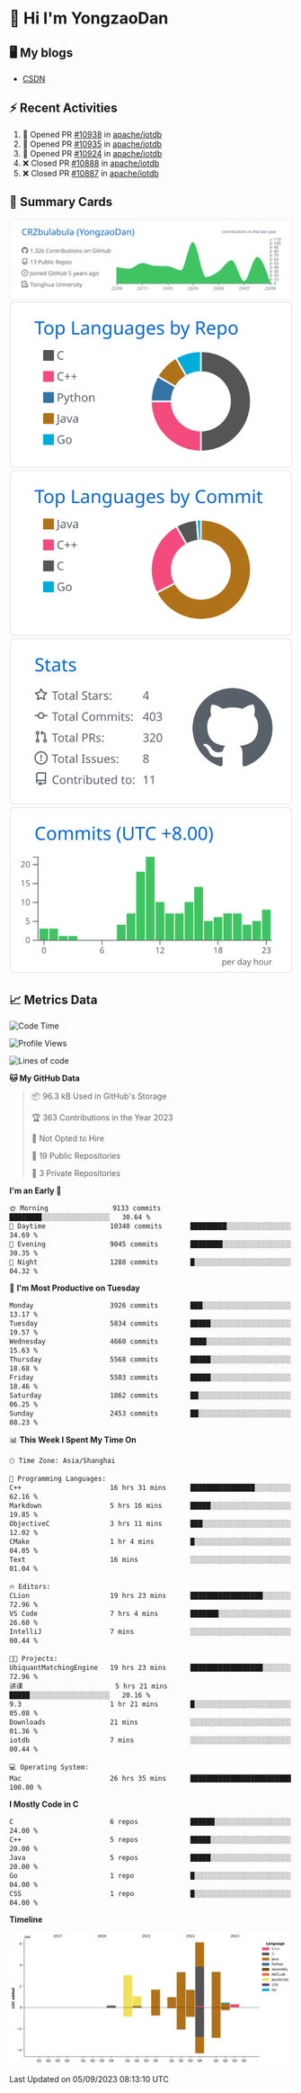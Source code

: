 # 👋 Hi I'm YongzaoDan

## 🖥 My blogs
  + [CSDN](https://blog.csdn.net/CRZbulabula?type=blog)

## ⚡ Recent Activities
<!--START_SECTION:activity-->
1. 💪 Opened PR [#10938](https://github.com/apache/iotdb/pull/10938) in [apache/iotdb](https://github.com/apache/iotdb)
2. 💪 Opened PR [#10935](https://github.com/apache/iotdb/pull/10935) in [apache/iotdb](https://github.com/apache/iotdb)
3. 💪 Opened PR [#10924](https://github.com/apache/iotdb/pull/10924) in [apache/iotdb](https://github.com/apache/iotdb)
4. ❌ Closed PR [#10888](https://github.com/apache/iotdb/pull/10888) in [apache/iotdb](https://github.com/apache/iotdb)
5. ❌ Closed PR [#10887](https://github.com/apache/iotdb/pull/10887) in [apache/iotdb](https://github.com/apache/iotdb)
<!--END_SECTION:activity-->

## 🎑 Summary Cards

[![](https://raw.githubusercontent.com/CRZbulabula/CRZbulabula/main/profile-summary-card-output/github/0-profile-details.svg)](https://github.com/vn7n24fzkq/github-profile-summary-cards)
[![](https://raw.githubusercontent.com/CRZbulabula/CRZbulabula/main/profile-summary-card-output/github/1-repos-per-language.svg)](https://github.com/vn7n24fzkq/github-profile-summary-cards) [![](https://raw.githubusercontent.com/CRZbulabula/CRZbulabula/main/profile-summary-card-output/github/2-most-commit-language.svg)](https://github.com/vn7n24fzkq/github-profile-summary-cards)
[![](https://raw.githubusercontent.com/CRZbulabula/CRZbulabula/main/profile-summary-card-output/github/3-stats.svg)](https://github.com/vn7n24fzkq/github-profile-summary-cards) [![](https://raw.githubusercontent.com/CRZbulabula/CRZbulabula/main/profile-summary-card-output/github/4-productive-time.svg)](https://github.com/vn7n24fzkq/github-profile-summary-cards)

## 📈 Metrics Data

<!--START_SECTION:waka-->
![Code Time](http://img.shields.io/badge/Code%20Time-297%20hrs%2022%20mins-blue)

![Profile Views](http://img.shields.io/badge/Profile%20Views-0-blue)

![Lines of code](https://img.shields.io/badge/From%20Hello%20World%20I%27ve%20Written-22.0%20million%20lines%20of%20code-blue)

**🐱 My GitHub Data** 

> 📦 96.3 kB Used in GitHub's Storage 
 > 
> 🏆 363 Contributions in the Year 2023
 > 
> 🚫 Not Opted to Hire
 > 
> 📜 19 Public Repositories 
 > 
> 🔑 3 Private Repositories 
 > 
**I'm an Early 🐤** 

```text
🌞 Morning                9133 commits        ████████░░░░░░░░░░░░░░░░░   30.64 % 
🌆 Daytime                10340 commits       █████████░░░░░░░░░░░░░░░░   34.69 % 
🌃 Evening                9045 commits        ████████░░░░░░░░░░░░░░░░░   30.35 % 
🌙 Night                  1288 commits        █░░░░░░░░░░░░░░░░░░░░░░░░   04.32 % 
```
📅 **I'm Most Productive on Tuesday** 

```text
Monday                   3926 commits        ███░░░░░░░░░░░░░░░░░░░░░░   13.17 % 
Tuesday                  5834 commits        █████░░░░░░░░░░░░░░░░░░░░   19.57 % 
Wednesday                4660 commits        ████░░░░░░░░░░░░░░░░░░░░░   15.63 % 
Thursday                 5568 commits        █████░░░░░░░░░░░░░░░░░░░░   18.68 % 
Friday                   5503 commits        █████░░░░░░░░░░░░░░░░░░░░   18.46 % 
Saturday                 1862 commits        ██░░░░░░░░░░░░░░░░░░░░░░░   06.25 % 
Sunday                   2453 commits        ██░░░░░░░░░░░░░░░░░░░░░░░   08.23 % 
```


📊 **This Week I Spent My Time On** 

```text
🕑︎ Time Zone: Asia/Shanghai

💬 Programming Languages: 
C++                      16 hrs 31 mins      ████████████████░░░░░░░░░   62.16 % 
Markdown                 5 hrs 16 mins       █████░░░░░░░░░░░░░░░░░░░░   19.85 % 
ObjectiveC               3 hrs 11 mins       ███░░░░░░░░░░░░░░░░░░░░░░   12.02 % 
CMake                    1 hr 4 mins         █░░░░░░░░░░░░░░░░░░░░░░░░   04.05 % 
Text                     16 mins             ░░░░░░░░░░░░░░░░░░░░░░░░░   01.04 % 

🔥 Editors: 
CLion                    19 hrs 23 mins      ██████████████████░░░░░░░   72.96 % 
VS Code                  7 hrs 4 mins        ███████░░░░░░░░░░░░░░░░░░   26.60 % 
IntelliJ                 7 mins              ░░░░░░░░░░░░░░░░░░░░░░░░░   00.44 % 

🐱‍💻 Projects: 
UbiquantMatchingEngine   19 hrs 23 mins      ██████████████████░░░░░░░   72.96 % 
讲课                       5 hrs 21 mins       █████░░░░░░░░░░░░░░░░░░░░   20.16 % 
9.3                      1 hr 21 mins        █░░░░░░░░░░░░░░░░░░░░░░░░   05.08 % 
Downloads                21 mins             ░░░░░░░░░░░░░░░░░░░░░░░░░   01.36 % 
iotdb                    7 mins              ░░░░░░░░░░░░░░░░░░░░░░░░░   00.44 % 

💻 Operating System: 
Mac                      26 hrs 35 mins      █████████████████████████   100.00 % 
```

**I Mostly Code in C** 

```text
C                        6 repos             ██████░░░░░░░░░░░░░░░░░░░   24.00 % 
C++                      5 repos             █████░░░░░░░░░░░░░░░░░░░░   20.00 % 
Java                     5 repos             █████░░░░░░░░░░░░░░░░░░░░   20.00 % 
Go                       1 repo              █░░░░░░░░░░░░░░░░░░░░░░░░   04.00 % 
CSS                      1 repo              █░░░░░░░░░░░░░░░░░░░░░░░░   04.00 % 
```



**Timeline**

![Lines of Code chart](https://raw.githubusercontent.com/CRZbulabula/CRZbulabula/main/assets/bar_graph.png)


 Last Updated on 05/09/2023 08:13:10 UTC
<!--END_SECTION:waka-->

